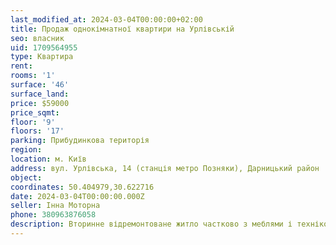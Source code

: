 ```yaml
---
last_modified_at: 2024-03-04T00:00:00+02:00
title: Продаж однокімнатної квартири на Урлівській
seo: власник
uid: 1709564955
type: Квартира
rent:
rooms: '1'
surface: '46'
surface_land:
price: $59000
price_sqmt:
floor: '9'
floors: '17'
parking: Прибудинкова територія
region:
location: м. Київ
address: вул. Урлівська, 14 (станція метро Позняки), Дарницький район
object:
coordinates: 50.404979,30.622716
date: 2024-03-04T00:00:00.000Z
seller: Інна Моторна
phone: 380963876058
description: Вторинне відремонтоване житло частково з меблями і технікою, придатне і готове для проживання
---
```

